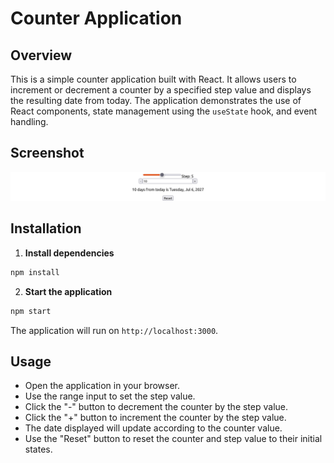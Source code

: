 # Counter Application

## Overview

This is a simple counter application built with React. It allows users to increment or decrement a counter by a specified step value and displays the resulting date from today. The application demonstrates the use of React components, state management using the `useState` hook, and event handling.

## Screenshot

![Counter Application Screenshot](./screenshot.png)

## Installation

1. **Install dependencies**

```bash
npm install
```

2. **Start the application**

```bash
npm start
```

The application will run on `http://localhost:3000`.

## Usage

- Open the application in your browser.
- Use the range input to set the step value.
- Click the "-" button to decrement the counter by the step value.
- Click the "+" button to increment the counter by the step value.
- The date displayed will update according to the counter value.
- Use the "Reset" button to reset the counter and step value to their initial states.
